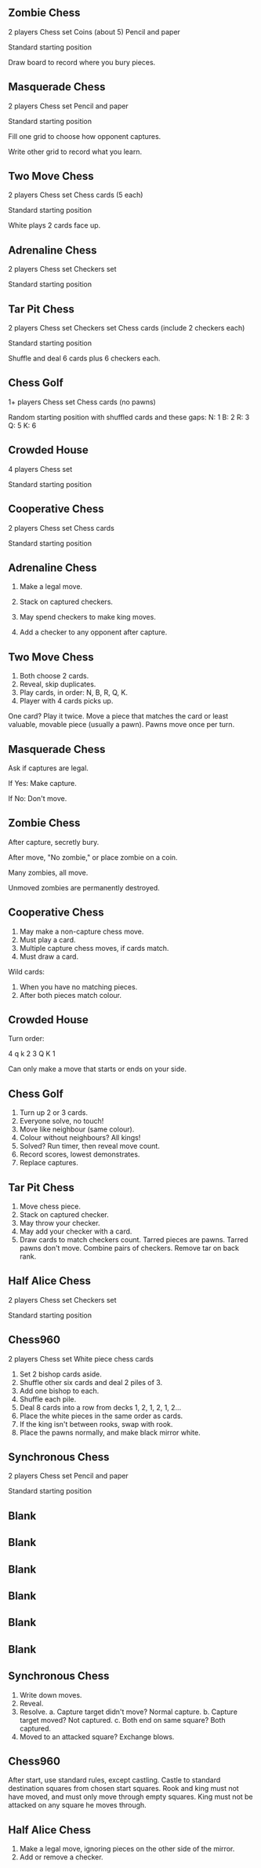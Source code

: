 ## Zombie Chess
2 players
Chess set
Coins (about 5)
Pencil and paper

Standard starting position

Draw board to record
where you bury pieces.

## Masquerade Chess
2 players
Chess set
Pencil and paper

Standard starting position

Fill one grid to choose how
opponent captures.

Write other grid to record
what you learn.

## Two Move Chess
2 players
Chess set
Chess cards (5 each)

Standard starting position

White plays 2 cards face
up.

## Adrenaline Chess
2 players
Chess set
Checkers set

Standard starting position

## Tar Pit Chess
2 players
Chess set
Checkers set
Chess cards
    (include 2 checkers each)

Standard starting position

Shuffle and deal 6 cards
plus 6 checkers each.

## Chess Golf
1+ players
Chess set
Chess cards (no pawns)

Random starting position
with shuffled cards and
these gaps:
    N: 1
    B: 2
    R: 3
    Q: 5
    K: 6

## Crowded House
4 players
Chess set

Standard starting position

## Cooperative Chess
2 players
Chess set
Chess cards

Standard starting position

## Adrenaline Chess
1. Make a legal move.

2. Stack on captured
    checkers.

3. May spend checkers to
    make king moves.

4. Add a checker to any
    opponent after capture.

## Two Move Chess
1. Both choose 2 cards.
2. Reveal, skip duplicates.
3. Play cards, in order:
    N, B, R, Q, K.
4. Player with 4 cards
    picks up.

One card? Play it twice.
Move a piece that matches
the card or least valuable,
movable piece (usually a
pawn).
Pawns move once per turn.

## Masquerade Chess
Ask if captures are legal.

If Yes:
    Make capture.

If No:
    Don't move.

## Zombie Chess
After capture, secretly bury.

After move, "No zombie,"
or place zombie on a coin.

Many zombies, all move.

Unmoved zombies are
permanently destroyed.

## Cooperative Chess
1. May make a non-capture
    chess move.
2. Must play a card.
3. Multiple capture chess
    moves, if cards match.
4. Must draw a card.

Wild cards:
1. When you have no
    matching pieces.
2. After both pieces match
    colour.

## Crowded House
Turn order:

4 q k 2
3 Q K 1

Can only make a move that
starts or ends on your side.

## Chess Golf
1. Turn up 2 or 3 cards.
2. Everyone solve, no touch!
3. Move like neighbour
    (same colour).
4. Colour without
    neighbours? All kings!
5. Solved? Run timer, then
    reveal move count.
6. Record scores, lowest
    demonstrates.
7. Replace captures.

## Tar Pit Chess
1. Move chess piece.
2. Stack on captured
    checker.
3. May throw your checker.
4. May add your checker
    with a card.
5. Draw cards to match
    checkers count.
Tarred pieces are pawns.
Tarred pawns don't move.
Combine pairs of checkers.
Remove tar on back rank.

## Half Alice Chess
2 players
Chess set
Checkers set

Standard starting position

## Chess960
2 players
Chess set
White piece chess cards
1. Set 2 bishop cards aside.
2. Shuffle other six cards
   and deal 2 piles of 3.
3. Add one bishop to each.
4. Shuffle each pile.
5. Deal 8 cards into a row
   from decks 1, 2, 1, 2, 1, 2...
6. Place the white pieces in
   the same order as cards.
7. If the king isn't between
   rooks, swap with rook.
8. Place the pawns normally,
   and make black mirror
   white.

## Synchronous Chess
2 players
Chess set
Pencil and paper

Standard starting position

## Blank
## Blank
## Blank
## Blank
## Blank
## Blank

## Synchronous Chess
1. Write down moves.
2. Reveal.
3. Resolve.
    a. Capture target didn't
        move? Normal capture.
    b. Capture target
        moved? Not captured.
    c. Both end on same
        square? Both captured.
4. Moved to an attacked
    square? Exchange blows.

## Chess960
After start, use standard
rules, except castling.
Castle to standard
destination squares from
chosen start squares.
Rook and king must not
have moved, and must only
move through empty
squares.
King must not be attacked
on any square he moves
through.

## Half Alice Chess
1. Make a legal move,
    ignoring pieces on the
    other side of the mirror.
2. Add or remove a checker.
